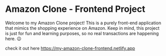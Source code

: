 # Amazon Clone - Frontend Project

Welcome to my Amazon Clone project! This is a purely front-end application that mimics the shopping experience on Amazon. Keep in mind, this project is just for fun and learning purposes, so no real transactions are happening here. 😉

check it out here https://my-amazon-clone-frontend.netlify.app


